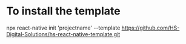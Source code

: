 # To install the template
 npx react-native init 'projectname' --template https://github.com/HS-Digital-Solutions/hs-react-native-template.git

